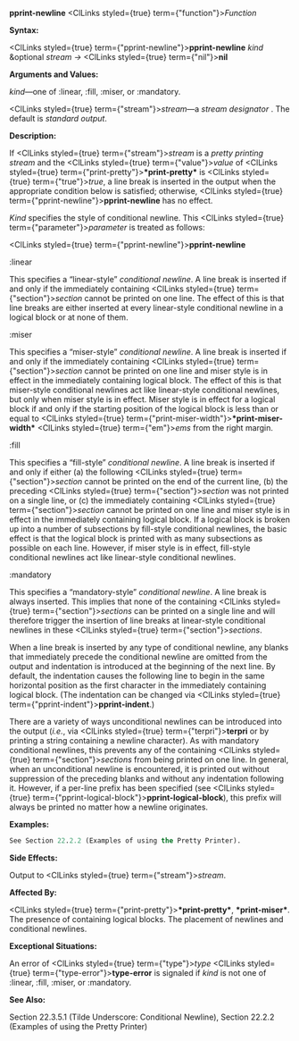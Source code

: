 **pprint-newline** <ClLinks styled={true} term={"function"}><i>Function</i></ClLinks> 



**Syntax:** 



<ClLinks styled={true} term={"pprint-newline"}><b>pprint-newline</b></ClLinks> *kind* &amp;optional *stream →* <ClLinks styled={true} term={"nil"}><b>nil</b></ClLinks> 



**Arguments and Values:** 



*kind*—one of :linear, :fill, :miser, or :mandatory. 



<ClLinks styled={true} term={"stream"}><i>stream</i></ClLinks>—a *stream designator* . The default is *standard output*. 



**Description:** 



If <ClLinks styled={true} term={"stream"}><i>stream</i></ClLinks> is a *pretty printing stream* and the <ClLinks styled={true} term={"value"}><i>value</i></ClLinks> of <ClLinks styled={true} term={"print-pretty"}><b>\*print-pretty\*</b></ClLinks> is <ClLinks styled={true} term={"true"}><i>true</i></ClLinks>, a line break is inserted in the output when the appropriate condition below is satisfied; otherwise, <ClLinks styled={true} term={"pprint-newline"}><b>pprint-newline</b></ClLinks> has no effect. 



*Kind* specifies the style of conditional newline. This <ClLinks styled={true} term={"parameter"}><i>parameter</i></ClLinks> is treated as follows: 



 



 



<ClLinks styled={true} term={"pprint-newline"}><b>pprint-newline</b></ClLinks> 



:linear 



This specifies a “linear-style” *conditional newline*. A line break is inserted if and only if the immediately containing <ClLinks styled={true} term={"section"}><i>section</i></ClLinks> cannot be printed on one line. The effect of this is that line breaks are either inserted at every linear-style conditional newline in a logical block or at none of them. 



:miser 



This specifies a “miser-style” *conditional newline*. A line break is inserted if and only if the immediately containing <ClLinks styled={true} term={"section"}><i>section</i></ClLinks> cannot be printed on one line and miser style is in effect in the immediately containing logical block. The effect of this is that miser-style conditional newlines act like linear-style conditional newlines, but only when miser style is in effect. Miser style is in effect for a logical block if and only if the starting position of the logical block is less than or equal to <ClLinks styled={true} term={"print-miser-width"}><b>\*print-miser-width\*</b></ClLinks> <ClLinks styled={true} term={"em"}><i>ems</i></ClLinks> from the right margin. 



:fill 



This specifies a “fill-style” *conditional newline*. A line break is inserted if and only if either (a) the following <ClLinks styled={true} term={"section"}><i>section</i></ClLinks> cannot be printed on the end of the current line, (b) the preceding <ClLinks styled={true} term={"section"}><i>section</i></ClLinks> was not printed on a single line, or (c) the immediately containing <ClLinks styled={true} term={"section"}><i>section</i></ClLinks> cannot be printed on one line and miser style is in effect in the immediately containing logical block. If a logical block is broken up into a number of subsections by fill-style conditional newlines, the basic effect is that the logical block is printed with as many subsections as possible on each line. However, if miser style is in effect, fill-style conditional newlines act like linear-style conditional newlines. 



:mandatory 



This specifies a “mandatory-style” *conditional newline*. A line break is always inserted. This implies that none of the containing <ClLinks styled={true} term={"section"}><i>sections</i></ClLinks> can be printed on a single line and will therefore trigger the insertion of line breaks at linear-style conditional newlines in these <ClLinks styled={true} term={"section"}><i>sections</i></ClLinks>. 



When a line break is inserted by any type of conditional newline, any blanks that immediately precede the conditional newline are omitted from the output and indentation is introduced at the beginning of the next line. By default, the indentation causes the following line to begin in the same horizontal position as the first character in the immediately containing logical block. (The indentation can be changed via <ClLinks styled={true} term={"pprint-indent"}><b>pprint-indent</b></ClLinks>.) 



There are a variety of ways unconditional newlines can be introduced into the output (*i.e.*, via <ClLinks styled={true} term={"terpri"}><b>terpri</b></ClLinks> or by printing a string containing a newline character). As with mandatory conditional newlines, this prevents any of the containing <ClLinks styled={true} term={"section"}><i>sections</i></ClLinks> from being printed on one line. In general, when an unconditional newline is encountered, it is printed out without suppression of the preceding blanks and without any indentation following it. However, if a per-line prefix has been specified (see <ClLinks styled={true} term={"pprint-logical-block"}><b>pprint-logical-block</b></ClLinks>), this prefix will always be printed no matter how a newline originates. 







 



 



**Examples:**
```lisp
See Section 22.2.2 (Examples of using the Pretty Printer). 
```
**Side Effects:** 



Output to <ClLinks styled={true} term={"stream"}><i>stream</i></ClLinks>. 



**Affected By:** 



<ClLinks styled={true} term={"print-pretty"}><b>\*print-pretty\*</b></ClLinks>, **\*print-miser\***. The presence of containing logical blocks. The placement of newlines and conditional newlines. 



**Exceptional Situations:** 



An error of <ClLinks styled={true} term={"type"}><i>type</i></ClLinks> <ClLinks styled={true} term={"type-error"}><b>type-error</b></ClLinks> is signaled if *kind* is not one of :linear, :fill, :miser, or :mandatory. 



**See Also:** 



Section 22.3.5.1 (Tilde Underscore: Conditional Newline), Section 22.2.2 (Examples of using the Pretty Printer) 



